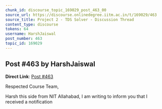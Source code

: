 ```yaml
---
chunk_id: discourse_topic_169029_post_463_00
source_url: https://discourse.onlinedegree.iitm.ac.in/t/169029/463
source_title: Project 2 - TDS Solver - Discussion Thread
content_type: discourse
tokens: 64
username: HarshJaiswal
post_number: 463
topic_id: 169029
---
```


## Post #463 by HarshJaiswal

**Direct Link**: [Post #463](https://discourse.onlinedegree.iitm.ac.in/t/169029/463)

Respected Course Team,

Harsh this side from NIT Allahabad, I am writing to inform you that I received a notification
